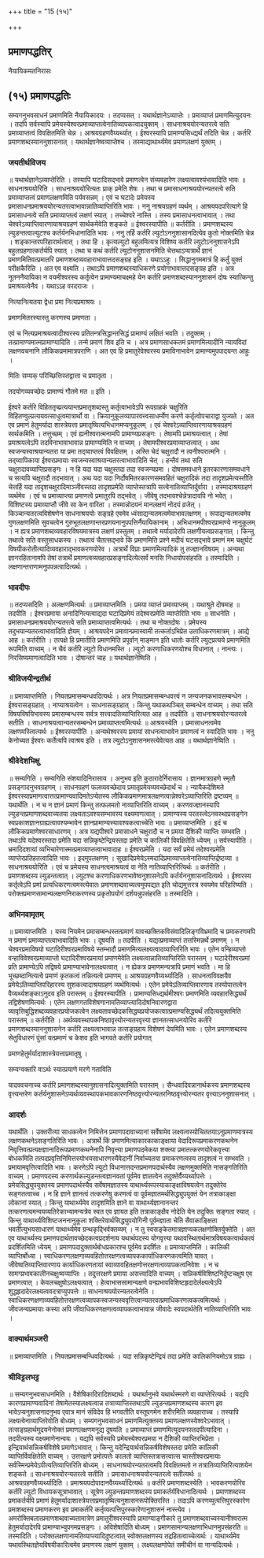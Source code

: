 +++
title = "15 (१५)"

+++


## प्रमाणपद्धतिर्

नैयायिकमतनिरासः

## (१५) **प्रमाणपद्धतिः**

सम्यगनुभवसाधनं प्रमाणमिति नैयायिकादयः । तदप्यसत् । यथार्थज्ञानेऽव्याप्तेः । प्रमाव्याप्तं प्रमाणमित्युदयनः । तदपि सर्वस्यापि प्रमेयस्येश्वरप्रमाव्याप्तत्वेनातिव्यापकत्वादयुक्तम् । साधनाश्रययोरन्यतरत्वे सति प्रमाव्याप्तत्वं विवक्षितमिति चेन्न । आश्रयग्रहणवैय्यर्थ्यात् । ईश्वरस्यापि प्रामाण्यसिध्द्यर्थं तदिति चेन्न । कर्तरि प्रमाणशब्दस्याननुशासनात् । यथार्थज्ञानेष्वव्याप्तेश्च । तस्माद्याथार्थ्यमेव प्रमाणलक्षणं युक्तम् ।

### **जयतीर्थविजय**

॥ यथार्थज्ञानेऽव्याप्तेरिति । तस्यापि घटादिसद्भावे प्रमाणत्वेन संव्यवहारेण लक्ष्यत्वावश्यंभावादिति भावः ॥ साधनाश्रययोरिति । साधनाश्रययोरित्यतः प्राक् प्रमेति शेषः । तथा च प्रमासाधनाश्रययोरन्यतरत्वे सति प्रमाव्याप्तत्वं प्रमाणलक्षणमिति पर्यवसन्नम् । एवं च घटादेः प्रमेयस्य प्रमासाधनप्रमाश्रययोरन्यतरत्वाभावान्नातिव्याप्तिरिति भावः । ननु नाश्रयग्रहणं व्यर्थम् । आश्रयपदपरित्यागे हि प्रमासाधनत्वे सति प्रमाव्याप्तत्वं लक्षणं स्यात् । तच्चेश्वरे नास्ति । तस्य प्रमासाधनत्वाभावात् । तथा चेश्वरेऽव्याप्तिवारणायाश्रयग्रहणं सार्थकमेवेति शङ्कते ॥ ईश्वरस्यापीति ॥ कर्तरीति । प्रमाणशब्दस्य ल्युडन्तत्वाल्युटश्च कर्तर्यनभिधानादिति भावः । ननु तर्हि कर्तरि ल्युटोऽननुशासानदित्येव कुतो नोक्तमिति चेन्न । शङ्कान्तरपरिहारार्थत्वात् । तथा हि । कृत्यल्युटो बहुलमित्यत्र विशिष्य कर्तरि ल्युटोऽननुशासनेऽपि बहुलग्रहणात्कर्तर्यपि स्यात् । तथा च कथं कर्तरि ल्युटोननुशासनमिति चेत्तथाऽप्यत्रार्थे ज्ञानं प्रमाणमितिवत्प्रमातरि प्रमाणशब्दव्यवहाराभावात्तदसङ्ग्रह इति । यथाऽऽहुः । सिद्धानुगममात्रं हि कर्तुं युक्तं परीक्षकैरिति । अत एव वक्ष्यति । तथाऽपि प्रमाणशब्दस्याधिकरणे प्रयोगाभावात्तदसङ्ग्रह इति । अत्र नूतननैयायिका न वयमीश्वरस्य कर्तृत्वेन प्रामाण्यमाचक्ष्महे येन कर्तरि प्रमाणशब्दस्याननुशासनं दोषः स्यात्किन्तु प्रमाश्रयत्वेनैव । यथाऽऽह वरदराजः ।

नित्यानित्यतया द्वेधा प्रमा नित्यप्रमाश्रयः ।

प्रमाणमितरस्यास्तु करणस्य प्रमाणता ।

एवं च नित्यप्रमाश्रयत्वादीश्वरस्य प्रतितन्त्रसिद्धान्तसिद्धं प्रामाण्यं लक्षितं भवति । तदुक्तम् । तत्प्रामाण्यमात्मप्रामाण्यादिति । तन्मे प्रमाणं शिव इति च । अत्र प्रमाणसाधकतमं प्रमाणमित्यादीनि न्यायविदां लक्षणवचनानि लौकिकप्रमामात्रपराणि । अत एव हि प्रमातुरेवेश्वरस्य प्रमाविनाभावेन प्रामाण्यमुपपादयन्त आहुः ।

मितिः सम्यक् परिच्छित्तिस्तद्वात्ता च प्रमातृता ।

तदयोगव्यवच्छेदः प्रामाण्यं गौतमे मत ॥ इति ।

ईश्वरे कर्तरि विहिततृच्प्रत्ययान्तप्रमातृशब्दस्तु कर्तृत्वाभावेऽपि रूपग्राहकं चक्षुरिति विहितण्वुल्प्रत्ययवत्साधुत्वमात्रार्थो वा । क्रियानुकूलव्यापारवत्त्वसाधर्म्येण करणे कर्तृत्वोपचाराद्वा युज्यते । अत एव प्रमाणं हेतुमर्यादा शास्त्रेयत्ता प्रमातृष्वित्यभिधानमप्यनुकूलम् । एवं चेश्वरेऽव्याप्तिवारणायाश्रयग्रहणं सार्थकमिति । तत्तुच्छम् । एवं ह्यनीश्वरात्मनामपि प्रामाण्यप्रसङ्गः । तेषामपि प्रमाश्रयत्वात् । तेषां प्रमाश्रयत्वेऽपि तदविनाभावाभावान्न प्रामाण्यमिति न वाच्यम् । तेषामपीश्वरप्रमाव्याप्तत्वात् । अथ स्वजन्यस्वाश्रयान्यतरा या प्रमा तद्य्वाप्तत्वं विवक्षितम् । अस्ति चेदं चक्षुरादौ न त्वनीश्वरात्मनि । तद्य्वापिकाया ईश्वरप्रमायाः स्वजन्यस्वाश्रयान्यतरत्वाभावादिति चेत् । हन्तैवं तथा सति चक्षुरादावव्याप्तिप्रसङ्गः । न हि यदा यदा चक्षुस्तदा तदा स्वजन्यप्रमा । दोषसमवधाने इतरकारणासमवधाने च सत्यपि चक्षुरादौ तदभावात् । अथ यदा यदा निर्दोषमितरकारणसमवहितं चक्षुरादिकं तदा तादृशप्रमेत्यस्तीति चेत्तर्हि यदा तादृशचक्षुरादिमाञ्जीवस्तदा तादृशप्रमेति व्याप्तेस्तत्रापि सत्त्वेनातिव्याप्तिर्दुर्वारा । तस्मादाश्रयग्रहणं व्यर्थमेव । एवं च प्रमाव्याप्त्या प्रमाणत्वे प्रमातुरपि तद्भवेत् । जीवेषु तदभावश्चेन्नेत्रादावपि नो भवेत् । विशिष्टस्य प्रमाव्याप्तौ जीवे सा केन वारिता । तस्मान्नोदयनं मानलक्षणं नोदयं व्रजेत् । किञ्चान्यतरत्वविशेषणेन साधनाश्रययोः सङ्ग्रहे एवमेव ध्वंसाद्यन्यतमत्वमेवाभावलक्षणम् । रूपाद्यन्यतमत्वमेव गुणलक्षणमिति सुवचत्वेन गुरुभूतलक्षणान्तरप्रणयनानुपपत्तिर्नैयायिकानाम् । अभिधानमपीश्वरप्रामाण्ये नानुकूलम् । न ह्यत्र प्रमाणशब्दव्यवहारविषयमात्रस्य लक्षणं प्रस्तुतम् । तथात्वे मर्यादादेरपि लक्षणीयत्वप्रसङ्गात् । किन्तु तथात्वे सति वस्तुसाधकस्य । तथात्वं चैतत्सद्भावे किं प्रमाणमिति प्रश्ने मदीयं घटसद्भावे प्रमाणं मम चक्षुर्घटं विषयीकरोतीत्यादिव्यवहाराद्भावकरणयोरेव । अत्रार्थे विप्राः प्रमाणमित्यादिकं तु तज्ज्ञानविषयम् । अन्यथा ज्ञानरहितानामपि तेषां तत्रार्थे प्रमाणत्वव्यवहारप्रसङ्गादित्येत्सर्वं मनसि निधायोपसंहरति ॥ तस्मादिति । लक्षणान्तराणामनुपपन्नत्वादित्यर्थः ।

### **भावदीपः**

॥ तदप्यसदिति । अलक्षणमित्यर्थः ॥ प्रमाव्याप्तमिति । प्रमया व्याप्तं प्रमाव्याप्तम् । यथाश्रुते दोषमाह ॥ तदपीति । ईश्वरप्रमाया अनादिनित्यत्वाद्यदा घटादिप्रमेयं तदेश्वरप्रमेति व्याप्तेरिति भावः ॥ साधनेति । प्रमासाधनप्रमाश्रययोरन्यतरत्वे सति प्रमाव्याप्तत्वमित्यर्थः । तथा च नोक्तदोषः । प्रमेयस्य तदुभयान्यतरत्वाभावादिति ज्ञेयम् । आश्रयपदेन प्रमावान्प्रमास्वामी तत्कर्ताऽभिप्रेत उताधिकरणमात्रम् । आद्ये आह ॥ कर्तरीति । तत्पक्षे हि प्रमातीति प्रमाणमिति प्रपूर्वान् माङ्मान इति धातोः कर्तरि ल्युट्प्रत्यये प्रमाणमिति रूपमिति वाच्यम् । न चैवं कर्तरि ल्युटो विधानमस्ति । ल्युटो करणाधिकरणयोश्च विधानात् । नान्त्यः । निरसिष्यमाणत्वादिति भावः । दोषान्तरं चाह ॥ यथार्थज्ञानेष्विति ।

### **श्रीविजयीन्द्रतीर्थ**

॥ प्रमाव्याप्तमिति । नियतप्रमासम्बन्धवदित्यर्थः । अत्र नियतप्रमासम्बन्धवत्त्वं न जन्यजनकभावसम्बन्धेन । ईश्वरासङ्ग्रहात् । नाप्याश्रयत्वेन । साधनासङ्ग्रहात् । किन्तु यथाकथञ्चित् सम्बन्धेन वाच्यम् । तथा सति विषयविषयिभावस्य प्रमासम्बन्धस्य सर्वत्र सत्त्वादतिव्याप्तिरित्यत आह ॥ तदपीति ॥ साधनाश्रययोरन्यतरत्वे सतीति । साधनाश्रयत्वान्यतरसम्बन्धेन प्रमाव्याप्तत्वमित्यर्थः ॥ आश्रयस्येति । प्रमासाधनत्वमेव लक्षणमस्त्वित्यर्थः ॥ ईश्वरस्यापीति । अन्यथेश्वरस्य प्रमायां साधनत्वाभावेन प्रमाणत्वं न स्यादिति भावः । ननु केनोच्यत ईश्वरः कर्तेत्यपि त्वाश्रय इति । तत्र ल्युटोऽनुशासनमस्त्येवेत्यत आह ॥ यथार्थज्ञानेष्विति ।

### **श्रीवेदेशभिक्षु**

॥ सम्यगिति । सम्यगिति संशयादिनिरासाय । अनुभव इति कुठारादेर्निरासाय । ज्ञानमात्रग्रहणे स्मृतौ प्रसङ्गादनुभवग्रहणम् । साधनग्रहणं फलव्यवच्छेदाय प्रमातृप्रमेयव्यवच्छेदार्थं च । न्यायैकदेशिमते ईश्वरस्याप्रमाणत्वात्तत्प्रामाण्यवादिमतेऽप्येतस्य लौकिकप्रमाणमात्रलक्षणत्वान्नेश्वरेऽव्याप्तिरिति द्रष्टव्यम् ॥ यथार्थेति । न च न ज्ञानं प्रमाणं किन्तु तत्फलमतो नाव्याप्तिरिति वाच्यम् । करणवज्ज्ञानस्यापि ल्युडन्तप्रमाणशब्दवाच्यतया लक्ष्यताऽवश्यसम्भावस्य वक्ष्यमाणत्वात् । प्रामाण्यस्य परतस्त्वेऽनवस्थाप्रसङ्गेन स्वप्रकाशज्ञानग्राह्यत्वावश्यम्भावेन ज्ञानप्रामाण्यस्यावश्यकत्वाच्चेति भावः ॥ प्रमाव्याप्तमिति । इदं च लौकिकप्रमाणेश्वरसाधारणम् । अत्र यद्यपीश्वरे प्रमासाधने चक्षुरादौ च न प्रमया दैशिकी व्याप्तिः सम्भवति । तथाऽपि यदेश्वरस्तदा प्रमेति यदा सन्निकृष्टेन्द्रियस्तदा प्रमेति च कालिकी विवक्षितेति ध्येयम् ॥ सर्वस्यापीति । भ्रमादिदशायां व्यभिचारेणास्मत्प्रमाव्याप्तत्वाभावादाह ॥ ईश्वरप्रमेति । यदा सर्वं प्रमेयं तदेश्वरप्रमेति व्याप्तेरप्रतिहतत्वादिति भावः । इदमुपलक्षणम् । सुखादिप्रमेयेऽस्मदादिप्रमाव्याप्तत्वेनातिव्याप्तिर्द्रष्टव्या ॥ साधनाश्रययोरिति । एवं च प्रमेयस्य साधनत्वमाश्रयत्वं वा नेति नातिव्याप्तिरित्यिर्थः ॥ कर्तरीति । प्रमाणशब्दस्य ल्युडन्तत्वात् । ल्युटश्च करणाधिकरणभावेष्वनुशासनेऽपि कर्तर्यननुशासनादित्यर्थः । ईश्वरस्य कर्तृत्वेऽपि प्रमां प्रत्यधिकरणत्वमस्त्येवातः प्रमाणशब्दवाच्यत्वमुपपद्यत इति चोद्यमुत्तरत्र स्वयमेव परिहरिष्यति । परोक्तप्रमाणसामान्यलक्षणनिराकरणस्य प्रकृतोपयोगं दर्शयन्नुपसंहरति ॥ तस्मादिति ।

### **अभिनवामृतम्**

॥ प्रमाव्याप्तमिति । यस्य नियमेन प्रमासम्बन्धस्तत्प्रमाणं यावच्छक्तिकविसंवादिलिङ्गविभ्रमादि च प्रमाकरणमपि न प्रमाणं प्रमाव्याप्तत्वाभावादिति भावः । दूषयति ॥ तदपीति । यद्यत्प्रमाव्याप्तं तत्तस्मिन्नर्थे प्रमाणम् । न चेश्वरप्रमाविषयो घटादिरीश्वरप्रमाविषये स्तम्भादौ प्रमाणमित्यलक्ष्यत्वादव्याप्तिरिति भावः । एतेन वन्हिव्याप्तो वन्हाविवेश्वरप्रमाव्याप्तो घटादिरीश्वरप्रमायां प्रमाणमेवेति लक्ष्यत्वान्नातिव्याप्तिरिति परास्तम् । घटादेरीश्वरप्रमां प्रति प्रामाण्येऽपि तद्विषये प्रामाण्याभावेनालक्ष्यत्वात् । न ह्येकत्र प्रमाणमन्यत्रापि प्रमाणं भवति । मा हि भूच्छब्दानित्यत्वे प्रमाणं कृतकत्वं तन्नित्यत्वे प्रमाणम् ॥ आश्रयग्रहणवैय्यर्थ्यादिति । साधनत्वविवक्षयैव प्रमेयेऽतिव्याप्तिपरिहारस्य सुशकत्वादाश्रयग्रहणं व्यर्थमित्यर्थः । एतेन प्रमेयेऽतिव्याप्तिवारणाय तस्योपात्तत्वेन वैय्यर्थ्यशङ्काऽनुदय इति परास्तम् ॥ ईश्वरस्यापीति । प्रामाण्यसिध्द्यर्थमीश्वरः प्रमाणमिति व्यवहारसिद्ध्यर्थं तद्विशेषणमित्यर्थः । एतेन लक्षणगतविशेषणानामतिव्याप्त्यादिदोषनिवारणद्वारा व्यावृत्तिबुद्धिशब्दव्यवहारप्रयोजकत्वेन लक्ष्यतावच्छेदकसिद्ध्यप्रयोजकत्वात्प्रमाण्यसिद्ध्यर्थं तदित्ययुक्तमिति परास्तम् ॥ कर्तरीति । अर्थव्यवस्थापकनिष्ठावृत्त्योरन्यतरवृत्त्या ज्ञानतत्साधनयोरिव कर्तरि प्रमाणशब्दस्याननुशासनेन कर्तरि लक्ष्यत्वाभावान्न तत्सङ्ग्रहाय विशेषणं देयमिति भावः । एतेन प्रमाणशब्दस्य सेतुविधारणं पुंसां यत्प्रमाणं च केशव इति भागवते कर्तरि प्रयोगात्

प्रमाणहेतुर्मर्यादाशास्त्रेयत्ताप्रमातृषु ।

सम्यग्वक्तरि वाऽर्थः स्यात्प्रयाणे मरणे गताविति

यादववचनाच्च कर्तरि प्रमाणशब्दस्यानुशासनादित्युक्तमिति परास्तम् । सैन्धवादिवन्नानार्थकस्य प्रमाणशब्दस्य वृत्त्यन्तरेण कर्तर्यनुशासनेऽप्यर्थव्यवस्थापकभावकारणनिष्ठवृत्त्योरन्यतरनिष्ठवृत्त्योरन्यतर वृत्त्याऽननुशासनात् ।

### **आदर्शः**

यथार्थेति । उक्तरीत्या साधकत्वेन निमित्तेन प्रमाणपदावाच्यानां सर्वेषामेव लक्ष्यत्वस्योचिततयाऽनुप्रमाणमात्रस्य लक्षणकथनेऽसङ्गतिरिति भावः । अत्रार्थे किं प्रमाणमित्याकारकाकाङ्क्षाया वेदादिरूपप्रमाकरणकथनेन निवृत्तिवत्प्रत्यक्षज्ञानादिरूपप्रमाणकथनेनापि निवृत्त्या प्रमाणपदमेकया शक्त्या प्रमातत्करणयोरेकवृत्त्या बोधकमिति तत्पदप्रवृत्तिनिमित्तस्योभयसाधारणस्यैवेदानीं निर्वाच्यतया प्रमाकरणत्वस्य तादृशत्वं न सम्भवति । प्रमायामवृत्तित्वादिति भावः । करणेऽपि ल्युटो विधानात्तदन्तप्रमाणपदार्थस्यैव लक्षणमुक्तमिति नासङ्गतिरिति वाच्यम् । प्रमाणपदस्य करणार्थकल्युडन्तत्वज्ञानवतां पूर्वमेव ज्ञातत्वेन तदुक्तेर्वैय्यर्थ्यापत्तेः । प्रमेयसिद्ध्युपयुक्तस्य प्रमाणपदार्थस्यैव सर्वेषामज्ञातस्य याथार्थ्यरूपस्याकाङ्क्षाविषयत्वेन तदुक्तेरेव सङ्गतत्वाच्च । न हि ज्ञाने ज्ञानत्वं तत्करणेषु करणत्वं वा पूर्वमज्ञातमर्थसिद्ध्युपयुक्तं येन तत्राकाङ्क्षा लोकानां स्यात् । किन्तु याथार्थ्यमेव तादृशमिति ज्ञाने वा याथार्थ्यज्ञानानन्तरं तत्करणत्वमन्वयव्यतिरेकाभ्यामन्यत्रेव स्वत एव ज्ञायत इति तत्राकाङ्क्षैव नोदेति येन तदुक्तिः सङ्गता स्यात् । किन्तु याथार्थ्यविशिष्टजननानुकूला शक्तिरेवार्थसिद्ध्युपयोगिनी पूर्वमज्ञाता चेति सैवाकाङ्क्षिता भवतीत्युभयसाधारणं याथार्थ्यमेव ग्रन्थकृद्भिर्वक्तव्यम् । न तु स्वसङ्केतमात्रज्ञाप्यकलक्षणोक्तिर्युक्तेति । अत एव याथार्थ्यस्य प्रमाणपदार्थतावच्छेदकत्वप्रदर्शनाय यथार्थपदस्य योगवृत्त्या यथावस्थितार्थमात्रविषयकत्वार्थकत्वं प्रदर्शितमिति ध्येयम् । प्रमाणपदादुक्तार्थबोधप्रकारश्च पूर्वमेव प्रदर्शितः ॥ प्रमाव्याप्तमिति । कालिकी व्याप्तिर्बोध्या । स्वाधिकरणलक्षणाव्यवहितोत्तरक्षणत्वव्यापककार्याधिकरणकत्वमिति यावत् । जीवेष्वतिव्याप्तिवारणाय कार्याधिकरणतायां स्वाव्यावहितक्षणोत्तरक्षणत्वव्यापकत्वनिवेशः । न च सामग्य्रभावकालीनचक्षुःष्वव्याप्तिः । तदुत्तरक्षणे प्रमाया असत्त्वादिति वाच्यम् । सन्निकर्षविशिष्टनिर्दुष्टचक्षुष एव प्रमाणत्वात् । केवलचक्षुषोऽलक्ष्यत्वात् । हेत्वाभाससामान्यक्षणे वन्ह्यभावविशिष्टहृदादेर्लक्ष्यत्वेऽपि शुद्धहृदादेरलक्ष्यत्ववदत्राप्युपपत्तेः ॥ साधनाश्रययोरन्यतरत्वेनेति । स्वाधिकरणक्षणाव्यवहितोत्तरक्षणत्वव्यापकस्वजन्यस्ववृत्तित्वान्यतरवत्प्रमाधिकरणत्वकत्वमित्यर्थः । जीवजन्यप्रमायाः कस्या अपि जीवाधिकरणक्षणत्वव्यापकत्वाभावान्न जीवादेः स्वपदार्थतेति नातिव्याप्तिरिति भावः ।

### **वाक्यार्थमञ्जरी**

॥ प्रमाव्याप्तमिति । नियतप्रमासम्बन्धिवदित्यर्थः । यदा सन्निकृष्टेन्द्रियं तदा प्रमेति कालिकनियमोऽत्र ग्राह्यः ।

### **श्रीविट्टलभट्ट**

॥ सम्यगनुभवसाधनमिति । वैशेषिकादिरादिशब्दार्थः । यथार्थानुभवे यथार्थस्मरणे वा व्याप्तेरित्यर्थः । यद्यपि कारणप्रामाण्यवादिनां तेषामेतस्यालक्ष्यत्वान्न तत्राव्याप्तिस्तथाऽपि ल्युडन्तप्रमाणशब्दस्य कारण इव भावेऽप्यनुशासनादनुभव एवात्र मानं संविदेव हि भगवतीति वस्तूपगमेन शरीरमिति व्यवहाराच्च । तस्यापि लक्ष्यत्वेनाव्याप्तिरेवोति बोध्यम् । सम्यगनुभवसाधनं प्रमाणमित्युक्तस्य प्रमाणलक्षणस्येश्वरेऽभावात् । तत्सङ्ग्रहार्थमुदयनेनोक्तं प्रमाणलक्षणमनूद्य दूषयति ॥ प्रमाव्याप्तं प्रमाणमित्युदयनस्तदपीत्यादिना । तदपीत्यस्य वक्ष्यमाणेनान्वयः । यद्यपि सर्वस्यपि प्रमेयस्येश्वरप्रमया न दैशिकी व्याप्तिरभिप्रेता । इन्द्रियार्थसन्निकर्षविशेषे प्रमाणेऽभावात् । किन्तु यदेन्द्रियार्थसन्निकर्षविशेषस्तदा प्रमेति कालिकी व्याप्तिर्विवक्षितेति वाच्यम् । उत्तरक्षणे प्रमोत्पत्तेः कालतो व्याप्तिस्तत्रासत्त्वात्स चास्तीश्वरप्रमायाः सर्वस्मिन्प्रमेयेऽपीत्यतिव्याप्तिरिति बोध्यम् । साधनाश्रयोरन्यतरत्वमपि विवक्षितमतो न तत्रातिव्याप्तिरित्याशयेन शङ्कते ॥ साधनाश्रययोरन्यतरत्वे सतीति । प्रमासाधनाश्रययोरन्यतरत्वे सतीत्यर्थः ॥ आश्रयग्रहणवैय्यर्थ्यादिति । प्रमाश्रयपदोपादानवैय्यर्थ्यादित्यर्थः ॥ कर्तरि प्रमाणशब्दस्येति । भावकरणयोरिव कर्तरि ल्युटो विधायकसूत्राभावात् । सूत्रेण ल्युडन्तप्रमाणशब्दस्य प्रमाकर्तर्यविधानादित्यर्थः । प्रमाणशब्दस्य प्रमाकर्तर्यपि प्रमाणं हेतुमर्यादाशास्त्रेयत्ताप्रमातृष्वित्यनुशासनरूपोक्तिरस्ति । तदाऽपि करणव्युत्पत्तिपुरस्कारेण प्रमाशब्दस्य प्रमाणकरण इव प्रमाकर्तरि कर्तृव्यत्पत्तिपुरस्कारेणानुशासनं नास्त्येव । अमरोक्तिबलात्प्रमाणशब्दवाच्यतामात्रेण प्रमातुरीश्वरस्यापि प्रामाण्याङ्गीकारे तु प्रमाणशब्दवाच्यस्यानीश्वरात्म हेतुमर्यादादेरपि प्रामाण्याभ्युपगमप्रसङ्गः । अविशेषादिति बोध्यम् । प्रमाणसामान्यलक्षणाभिधानमुपसंहरति ॥ तस्मादिति । परोक्तलक्षणानामतिव्याप्त्यादिदुष्टत्वात् स्वोक्तलक्षणस्य तद्रहितत्वाच्चेत्यर्थः । याथार्थ्यमेव यथावस्थितज्ञेयविषयीकारित्वमेव प्रमाणस्य लक्षणं युक्तम् । लक्ष्यलक्षणोपेतं समीचीनं वा नान्यदित्यर्थः ।

